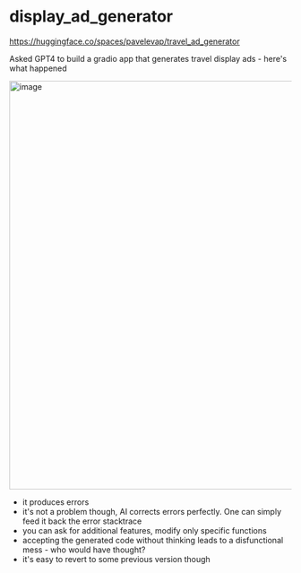 # display_ad_generator

https://huggingface.co/spaces/pavelevap/travel_ad_generator

Asked GPT4 to build a gradio app that generates travel display ads - here's what happened

<img width="729" alt="image" src="https://user-images.githubusercontent.com/13198544/225162564-4ccb5d4e-fb47-4650-825c-f2e893faff5b.png">

- it produces errors
- it's not a problem though, AI corrects errors perfectly. One can simply feed it back the error stacktrace
- you can ask for additional features, modify only specific functions
- accepting the generated code without thinking leads to a disfunctional mess - who would have thought?
- it's easy to revert to some previous version though
